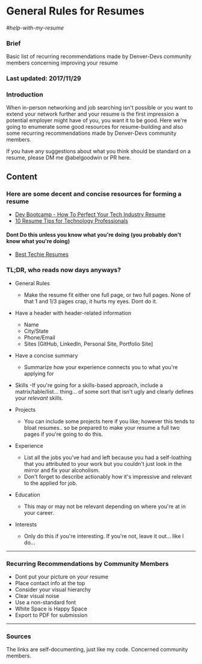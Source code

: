 # General Rules for Resumes

*#help-with-my-resume*

### Brief
Basic list of recurring recommendations made by Denver-Devs community members concerning improving your resume

### Last updated: 2017/11/29

### Introduction
When in-person networking and job searching isn't possible or you want to extend your network further and your resume is the first impression a potential employer might have of you, you want it to be good. Here we're going to enumerate some good resources for resume-building and also some recurring recommendations made by Denver-Devs community members.

If you have any suggestions about what you think should be standard on a resume, please DM me @abelgoodwin or PR here.

## Content

### Here are some decent and concise resources for forming a resume
- [Dev Bootcamp - How To Perfect Your Tech Industry Resume](https://devbootcamp.com/blog/tech-industry-resume)
- [10 Resume Tips for Technology Professionals](http://mashable.com/2012/04/01/tech-resume-tip/#w7Iu9IErgPqY)

#### Dont Do this unless you know what you're doing (you probably don't know what you're doing)
- [Best Techie Resumes](http://www.businessinsider.com/best-tech-resumes-2013-11?op=1/#qr-code-on-the-back-of-victor-petits-resume-launched-a-video-of-his-lips-to-place-onto-the-photo-9)

### TL;DR, who reads now days anyways?
- General Rules
    - Make the resume fit either one full page, or two full pages. None of that 1 and 1/3 pages crap, it hurts my eyes. Dont do it.

- Have a header with header-related information
    - Name
    - City/State
    - Phone/Email
    - Sites [GitHub, LinkedIn, Personal Site, Portfolio Site]
- Have a concise summary
    - Summarize how your experience connects you to what you're applying for
- Skills
    -If you're going for a skills-based approach, include a matrix/table/list... thing... of some sort that isn't ugly and clearly defines your *relevant* skills.
- Projects
    - You can include some projects here if you like; however this tends to bloat resumes.. so be prepared to make your resume a full two pages if you're going to do this.
- Experience
    - List all the jobs you've had and left because you had a self-loathing that you attributed to your work but you couldn't just look in the mirror and fix your alcoholism.
    - Don't forget to describe actionably how it's impressive and relevant to the applied for job.
- Education
    - This may or may not be relevant depending on where you're at in your career.
- Interests
    - Only do this if you're interesting. If you're not, leave it out... like I do...

---

### Recurring Recommendations by Community Members

- Dont put your picture on your resume
- Place contact info at the top
- Consider your visual hierarchy
- Clear visual noise
- Use a non-standard font
- White Space is Happy Space
- Export to PDF for submission

---

### Sources
The links are self-documenting, just like my code.
Concerned community members.
